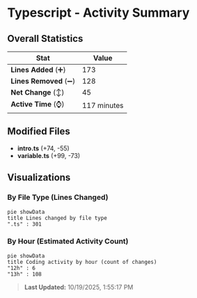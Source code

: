 # Typescript - Activity Summary 

## Overall Statistics

| Stat                   | Value                                                             |
| ---------------------- | ----------------------------------------------------------------- |
| **Lines Added** (➕)   | 173                                          |
| **Lines Removed** (➖) | 128                                        |
| **Net Change** (↕)    | 45                |
| **Active Time** (⌚)   | 117 minutes |


## Modified Files
- **intro.ts** (+74, -55)
- **variable.ts** (+99, -73)

## Visualizations

### By File Type (Lines Changed)

```mermaid
pie showData
title Lines changed by file type
".ts" : 301
```

### By Hour (Estimated Activity Count)

```mermaid
pie showData
title Coding activity by hour (count of changes)
"12h" : 6
"13h" : 108
```


> **Last Updated:** 10/19/2025, 1:55:17 PM